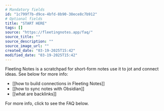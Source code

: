 ```yaml
---
# Mandatory fields
id: "1c799f7b-d9ce-4bfd-8b90-38ece8c7b912"
# Optional fields
title: "START HERE"
tags: []
source: "https://fleetingnotes.app/faq/"
source_title: ""
source_description: ""
source_image_url: ""
created_date: "03-19-2025T15:42"
modified_date: "03-19-2025T15:42"
---
```

Fleeting Notes is a scratchpad for short-form notes use it to jot and connect ideas. See below for more info:

- [[how to build connections in Fleeting Notes]]
- [[how to sync notes with Obsidian]]
- [[what are backlinks]]

For more info, click to see the FAQ below.